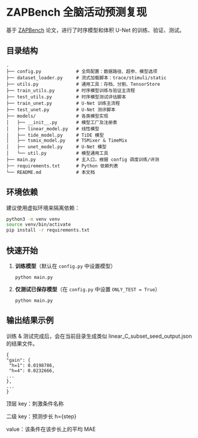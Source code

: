 # ZAPBench 全脑活动预测复现

基于 [ZAPBench](https://google-research.github.io/zapbench) 论文，进行了时序模型和体积 U-Net 的训练、验证、测试。

## 目录结构

```plaintext
.
├── config.py             # 全局配置：数据路径、超参、模型选项
├── dataset_loader.py     # 流式加载脚本：trace/stimuli/static
├── utils.py              # 通用工具：存档、分割、TensorStore
├── train_utils.py        # 时序模型训练与验证主流程
├── test_utils.py         # 时序模型测试评估脚本
├── train_unet.py         # U-Net 训练主流程
├── test_unet.py          # U-Net 测评脚本
├── models/               # 各类模型实现
│   ├── __init__.py       # 模型工厂及注册表
│   ├── linear_model.py   # 线性模型
│   ├── tide_model.py     # TiDE 模型
│   ├── tsmix_model.py    # TSMixer & TimeMix
│   ├── unet_model.py     # U-Net 模型
│   └── util.py           # 模型通用工具
├── main.py               # 主入口，根据 config 调度训练/评测
├── requirements.txt      # Python 依赖列表
└── README.md             # 本文档
```

## 环境依赖

建议使用虚拟环境来隔离依赖：

```bash
python3 -m venv venv
source venv/bin/activate
pip install -r requirements.txt
```

## 快速开始

1. **训练模型**（默认在 `config.py` 中设置模型）
   ```
   python main.py
   ```

2. **仅测试已保存模型**（在 `config.py` 中设置 `ONLY_TEST = True`）
   ```
   python main.py
   ```


## 输出结果示例
训练 & 测试完成后，会在当前目录生成类似 linear_C_subset_seed_output.json 的结果文件。

   ```
{
  "gain": {
    "h=1": 0.0198786,
    "h=4": 0.0232666,
  ...
  },
  ...
}
   ```
顶层 key：刺激条件名称

二级 key：预测步长 h={step}

value：该条件在该步长上的平均 MAE
